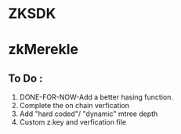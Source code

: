 # ZKSDK

# zkMerekle 

## To Do :

1. DONE-FOR-NOW-Add a better hasing function.
2. Complete the on chain verfication 
3. Add "hard coded"/ "dynamic" mtree depth 
4. Custom z.key and verfication file 
   
